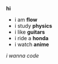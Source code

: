 **hi**

- i am **flow**
- i study **physics**
- i like **guitars**
- i ride a **honda**
- i watch **anime**

*i wanna code*


<!--
**b1-six6er/b1-six6er** is a ✨ _special_ ✨ repository because its `README.md` (this file) appears on your GitHub profile.

Here are some ideas to get you started:

- 🔭 I’m currently working on ...
- 🌱 I’m currently learning ...
- 👯 I’m looking to collaborate on ...
- 🤔 I’m looking for help with ...
- 💬 Ask me about ...
- 📫 How to reach me: ...
- 😄 Pronouns: ...
- ⚡ Fun fact: ...
-->
